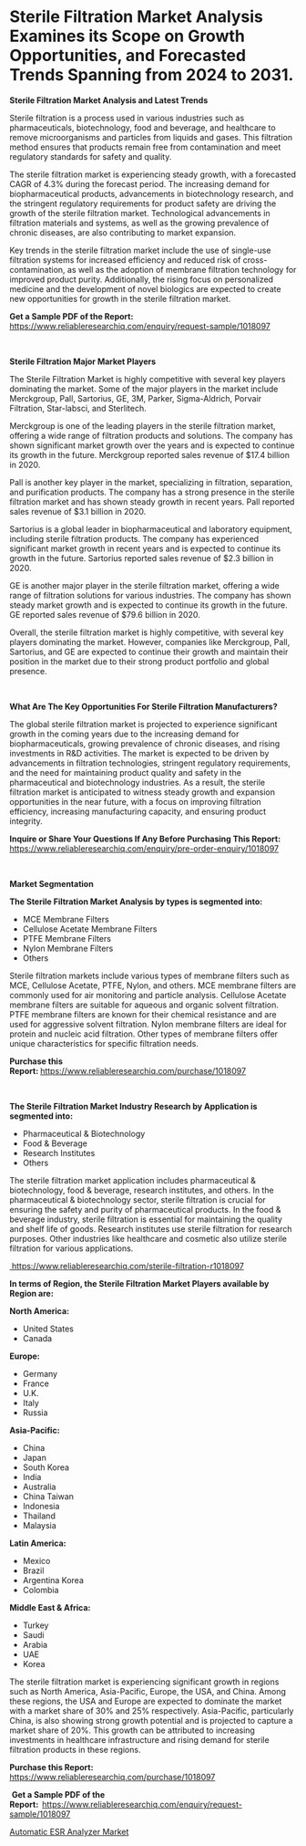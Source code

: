 <p><h1>Sterile Filtration Market Analysis Examines its Scope on Growth Opportunities, and Forecasted Trends Spanning from 2024 to 2031.</h1></p><p><strong>Sterile Filtration Market Analysis and Latest Trends</strong></p>
<p><p>Sterile filtration is a process used in various industries such as pharmaceuticals, biotechnology, food and beverage, and healthcare to remove microorganisms and particles from liquids and gases. This filtration method ensures that products remain free from contamination and meet regulatory standards for safety and quality.</p><p>The sterile filtration market is experiencing steady growth, with a forecasted CAGR of 4.3% during the forecast period. The increasing demand for biopharmaceutical products, advancements in biotechnology research, and the stringent regulatory requirements for product safety are driving the growth of the sterile filtration market. Technological advancements in filtration materials and systems, as well as the growing prevalence of chronic diseases, are also contributing to market expansion.</p><p>Key trends in the sterile filtration market include the use of single-use filtration systems for increased efficiency and reduced risk of cross-contamination, as well as the adoption of membrane filtration technology for improved product purity. Additionally, the rising focus on personalized medicine and the development of novel biologics are expected to create new opportunities for growth in the sterile filtration market.</p></p>
<p><strong>Get a Sample PDF of the Report:&nbsp;</strong> <a href="https://www.reliableresearchiq.com/enquiry/request-sample/1018097">https://www.reliableresearchiq.com/enquiry/request-sample/1018097</a></p>
<p>&nbsp;</p>
<p><strong>Sterile Filtration Major Market Players</strong></p>
<p><p>The Sterile Filtration Market is highly competitive with several key players dominating the market. Some of the major players in the market include Merckgroup, Pall, Sartorius, GE, 3M, Parker, Sigma-Aldrich, Porvair Filtration, Star-labsci, and Sterlitech.</p><p>Merckgroup is one of the leading players in the sterile filtration market, offering a wide range of filtration products and solutions. The company has shown significant market growth over the years and is expected to continue its growth in the future. Merckgroup reported sales revenue of $17.4 billion in 2020.</p><p>Pall is another key player in the market, specializing in filtration, separation, and purification products. The company has a strong presence in the sterile filtration market and has shown steady growth in recent years. Pall reported sales revenue of $3.1 billion in 2020.</p><p>Sartorius is a global leader in biopharmaceutical and laboratory equipment, including sterile filtration products. The company has experienced significant market growth in recent years and is expected to continue its growth in the future. Sartorius reported sales revenue of $2.3 billion in 2020.</p><p>GE is another major player in the sterile filtration market, offering a wide range of filtration solutions for various industries. The company has shown steady market growth and is expected to continue its growth in the future. GE reported sales revenue of $79.6 billion in 2020.</p><p>Overall, the sterile filtration market is highly competitive, with several key players dominating the market. However, companies like Merckgroup, Pall, Sartorius, and GE are expected to continue their growth and maintain their position in the market due to their strong product portfolio and global presence.</p></p>
<p>&nbsp;</p>
<p><strong>What Are The Key Opportunities For Sterile Filtration Manufacturers?</strong></p>
<p><p>The global sterile filtration market is projected to experience significant growth in the coming years due to the increasing demand for biopharmaceuticals, growing prevalence of chronic diseases, and rising investments in R&D activities. The market is expected to be driven by advancements in filtration technologies, stringent regulatory requirements, and the need for maintaining product quality and safety in the pharmaceutical and biotechnology industries. As a result, the sterile filtration market is anticipated to witness steady growth and expansion opportunities in the near future, with a focus on improving filtration efficiency, increasing manufacturing capacity, and ensuring product integrity.</p></p>
<p><strong>Inquire or Share Your Questions If Any Before Purchasing This Report:</strong> <a href="https://www.reliableresearchiq.com/enquiry/pre-order-enquiry/1018097">https://www.reliableresearchiq.com/enquiry/pre-order-enquiry/1018097</a></p>
<p>&nbsp;</p>
<p><strong>Market Segmentation</strong></p>
<p><strong>The Sterile Filtration Market Analysis by types is segmented into:</strong></p>
<p><ul><li>MCE Membrane Filters</li><li>Cellulose Acetate Membrane Filters</li><li>PTFE Membrane Filters</li><li>Nylon Membrane Filters</li><li>Others</li></ul></p>
<p><p>Sterile filtration markets include various types of membrane filters such as MCE, Cellulose Acetate, PTFE, Nylon, and others. MCE membrane filters are commonly used for air monitoring and particle analysis. Cellulose Acetate membrane filters are suitable for aqueous and organic solvent filtration. PTFE membrane filters are known for their chemical resistance and are used for aggressive solvent filtration. Nylon membrane filters are ideal for protein and nucleic acid filtration. Other types of membrane filters offer unique characteristics for specific filtration needs.</p></p>
<p><strong>Purchase this Report:&nbsp;</strong><a href="https://www.reliableresearchiq.com/purchase/1018097">https://www.reliableresearchiq.com/purchase/1018097</a></p>
<p>&nbsp;</p>
<p><strong>The Sterile Filtration Market Industry Research by Application is segmented into:</strong></p>
<p><ul><li>Pharmaceutical & Biotechnology</li><li>Food & Beverage</li><li>Research Institutes</li><li>Others</li></ul></p>
<p><p>The sterile filtration market application includes pharmaceutical & biotechnology, food & beverage, research institutes, and others. In the pharmaceutical & biotechnology sector, sterile filtration is crucial for ensuring the safety and purity of pharmaceutical products. In the food & beverage industry, sterile filtration is essential for maintaining the quality and shelf life of goods. Research institutes use sterile filtration for research purposes. Other industries like healthcare and cosmetic also utilize sterile filtration for various applications.</p></p>
<p><a href="https://www.reliableresearchiq.com/sterile-filtration-r1018097">&nbsp;https://www.reliableresearchiq.com/sterile-filtration-r1018097</a></p>
<p><strong>In terms of Region, the Sterile Filtration Market Players available by Region are:</strong></p>
<p>
    <p> <strong> North America: </strong>
        <ul>
            <li>United States</li>
            <li>Canada</li>
        </ul>
        </p> 
    <p> <strong> Europe: </strong>
        <ul>
            <li>Germany</li>
            <li>France</li>
            <li>U.K.</li>
            <li>Italy</li>
            <li>Russia</li>
        </ul>
        </p> 
    <p> <strong> Asia-Pacific: </strong>
        <ul>
            <li>China</li>
            <li>Japan</li>
            <li>South Korea</li>
            <li>India</li>
            <li>Australia</li>
            <li>China Taiwan</li>
            <li>Indonesia</li>
            <li>Thailand</li>
            <li>Malaysia</li>
        </ul>
        </p> 
    <p> <strong> Latin America: </strong>
        <ul>
            <li>Mexico</li>
            <li>Brazil</li>
            <li>Argentina Korea</li>
            <li>Colombia</li>
        </ul>
        </p> 
    <p> <strong> Middle East & Africa: </strong>
        <ul>
            <li>Turkey</li>
            <li>Saudi</li>
            <li>Arabia</li>
            <li>UAE</li>
            <li>Korea</li>
        </ul>
    </p>
    </p>
<p><p>The sterile filtration market is experiencing significant growth in regions such as North America, Asia-Pacific, Europe, the USA, and China. Among these regions, the USA and Europe are expected to dominate the market with a market share of 30% and 25% respectively. Asia-Pacific, particularly China, is also showing strong growth potential and is projected to capture a market share of 20%. This growth can be attributed to increasing investments in healthcare infrastructure and rising demand for sterile filtration products in these regions.</p></p>
<p><strong>Purchase this Report: </strong><a href="https://www.reliableresearchiq.com/purchase/1018097">https://www.reliableresearchiq.com/purchase/1018097</a></p>
<p>&nbsp;<strong>Get a Sample PDF of the Report:&nbsp;&nbsp;</strong><a href="https://www.reliableresearchiq.com/enquiry/request-sample/1018097">https://www.reliableresearchiq.com/enquiry/request-sample/1018097</a></p>
<p><strong></strong></p>
<p><p><a href="https://github.com/lbird53714/Market-Research-Report-List-5/blob/main/automatic-esr-analyzer-market.md">Automatic ESR Analyzer Market</a></p></p>